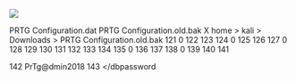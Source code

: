 ![](Maszyny/Windows/Netmon/Pasted%20image%2020210821171201.png)

PRTG Configuration.dat PRTG Configuration.old.bak X
home > kali > Downloads > PRTG Configuration.old.bak
121
0
122
</cloudcredentials>
123
<clusterscangroup>
124
0
125
</clusterscangroup>
126
<commentgroup>
127
0
128
</commentgroup>
129
<comments>
130
<flags>
131
<encrypted/>
132
</flags>
133
</comments>
134
<dbauth>
135
0
136
</dbauth>
137
<dbcredentials>
138
0
139
</dbcredentials>
140
<dbpassword>
141
<!-- User: prtgadmin -->
142
PrTg@dmin2018
143
</dbpassword
